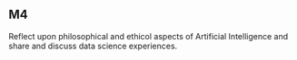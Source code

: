 ## M4 ## 

Reflect upon philosophical and ethicol aspects of Artificial Intelligence and share and discuss data science experiences.